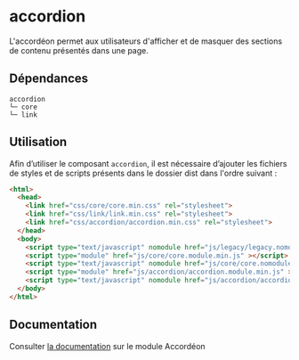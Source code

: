 # accordion

L'accordéon permet aux utilisateurs d'afficher et de masquer des sections de contenu présentés dans une page.

## Dépendances
```shell
accordion
└─ core
└─ link
```

## Utilisation
Afin d’utiliser le composant `accordion`, il est nécessaire d’ajouter les fichiers de styles et de scripts présents dans le dossier dist dans l'ordre suivant :
```html
<html>
  <head>
    <link href="css/core/core.min.css" rel="stylesheet">
    <link href="css/link/link.min.css" rel="stylesheet">
    <link href="css/accordion/accordion.min.css" rel="stylesheet">
  </head>
  <body>
    <script type="text/javascript" nomodule href="js/legacy/legacy.nomodule.min.js" ></script>
    <script type="module" href="js/core/core.module.min.js" ></script>
    <script type="text/javascript" nomodule href="js/core/core.nomodule.min.js" ></script>
    <script type="module" href="js/accordion/accordion.module.min.js" ></script>
    <script type="text/javascript" nomodule href="js/accordion/accordion.nomodule.min.js" ></script>
  </body>
</html>
```

## Documentation

Consulter [la documentation](https://gouvfr.atlassian.net/wiki/spaces/DB/pages/312082509/Accord+on+-+Accordion) sur le module Accordéon